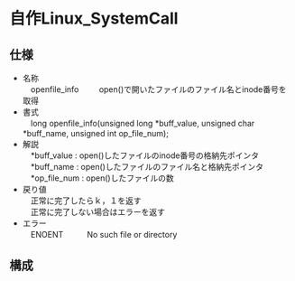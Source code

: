 # 自作Linux_SystemCall

## 仕様
- 名称   
　openfile_info 　　 open()で開いたファイルのファイル名とinode番号を取得
- 書式  
　long openfile_info(unsigned long *buff_value, unsigned char *buff_name, unsigned int op_file_num);
- 解説  
　*buff_value : open()したファイルのinode番号の格納先ポインタ  
 　*buff_name : open()したファイルのファイル名と格納先ポインタ  
 　*op_file_num : open()したファイルの数
- 戻り値  
　正常に完了したらｋ，１を返す  
　正常に完了しない場合はエラーを返す
- エラー  
　ENOENT　　　No such file or directory
## 構成
